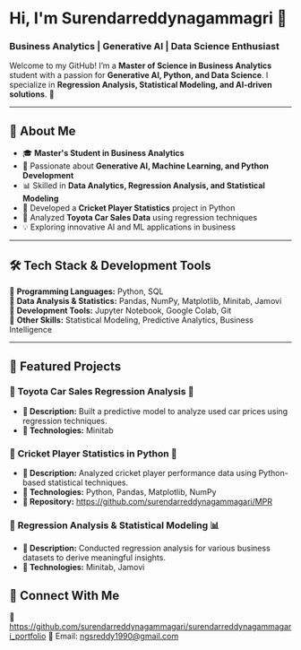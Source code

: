 # Hi, I'm Surendarreddynagammagri 👋  
### Business Analytics | Generative AI | Data Science Enthusiast  

Welcome to my GitHub! I’m a **Master of Science in Business Analytics** student with a passion for **Generative AI, Python, and Data Science**. I specialize in **Regression Analysis, Statistical Modeling, and AI-driven solutions**. 🚀  

---

## 📌 About Me  
- 🎓 **Master's Student in Business Analytics**  
- 🤖 Passionate about **Generative AI, Machine Learning, and Python Development**  
- 📊 Skilled in **Data Analytics, Regression Analysis, and Statistical Modeling**  
- 🏏 Developed a **Cricket Player Statistics** project in Python  
- 🚗 Analyzed **Toyota Car Sales Data** using regression techniques  
- 💡 Exploring innovative AI and ML applications in business  

---

## 🛠 Tech Stack & Development Tools  
🔹 **Programming Languages:** Python, SQL  
🔹 **Data Analysis & Statistics:** Pandas, NumPy, Matplotlib, Minitab, Jamovi  
🔹 **Development Tools:** Jupyter Notebook, Google Colab, Git  
🔹 **Other Skills:** Statistical Modeling, Predictive Analytics, Business Intelligence  

---

## 🚀 Featured Projects  

### 🔹 **Toyota Car Sales Regression Analysis** 🚗  
- **📌 Description:** Built a predictive model to analyze used car prices using regression techniques.  
- **🔧 Technologies:** Minitab 

### 🔹 **Cricket Player Statistics in Python** 🏏  
- **📌 Description:** Analyzed cricket player performance data using Python-based statistical techniques.  
- **🔧 Technologies:** Python, Pandas, Matplotlib, NumPy  
- **📂 Repository:** https://github.com/surendarreddynagammagari/MPR

### 🔹 **Regression Analysis & Statistical Modeling** 📊  
- **📌 Description:** Conducted regression analysis for various business datasets to derive meaningful insights.  
- **🔧 Technologies:** Minitab, Jamovi  

## 🔗 Connect With Me  
💼 https://github.com/surendarreddynagammagari/surendarreddynagammagari_portfolio
📧 Email: ngsreddy1990@gmail.com

